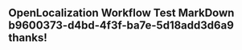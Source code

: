 <properties
ms.topic="hero-topic1"
ms.test1="hero-topic"
ms.test2="test"/>

## OpenLocalization Workflow Test MarkDown b9600373-d4bd-4f3f-ba7e-5d18add3d6a9 thanks!
